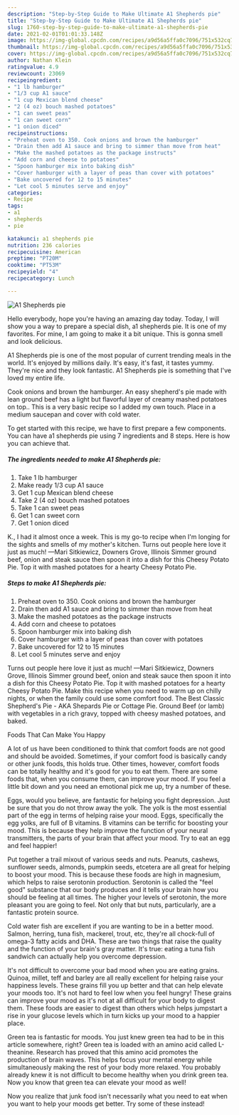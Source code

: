 ```yaml
---
description: "Step-by-Step Guide to Make Ultimate A1 Shepherds pie"
title: "Step-by-Step Guide to Make Ultimate A1 Shepherds pie"
slug: 1760-step-by-step-guide-to-make-ultimate-a1-shepherds-pie
date: 2021-02-01T01:01:33.148Z
image: https://img-global.cpcdn.com/recipes/a9d56a5ffa0c7096/751x532cq70/a1-shepherds-pie-recipe-main-photo.jpg
thumbnail: https://img-global.cpcdn.com/recipes/a9d56a5ffa0c7096/751x532cq70/a1-shepherds-pie-recipe-main-photo.jpg
cover: https://img-global.cpcdn.com/recipes/a9d56a5ffa0c7096/751x532cq70/a1-shepherds-pie-recipe-main-photo.jpg
author: Nathan Klein
ratingvalue: 4.9
reviewcount: 23069
recipeingredient:
- "1 lb hamburger"
- "1/3 cup A1 sauce"
- "1 cup Mexican blend cheese"
- "2 (4 oz) bouch mashed potatoes"
- "1 can sweet peas"
- "1 can sweet corn"
- "1 onion diced"
recipeinstructions:
- "Preheat oven to 350. Cook onions and brown the hamburger"
- "Drain then add A1 sauce and bring to simmer than move from heat"
- "Make the mashed potatoes as the package instructs"
- "Add corn and cheese to potatoes"
- "Spoon hamburger mix into baking dish"
- "Cover hamburger with a layer of peas than cover with potatoes"
- "Bake uncovered for 12 to 15 minutes"
- "Let cool 5 minutes serve and enjoy"
categories:
- Recipe
tags:
- a1
- shepherds
- pie

katakunci: a1 shepherds pie 
nutrition: 236 calories
recipecuisine: American
preptime: "PT20M"
cooktime: "PT53M"
recipeyield: "4"
recipecategory: Lunch

---
```



![A1 Shepherds pie](https://img-global.cpcdn.com/recipes/a9d56a5ffa0c7096/751x532cq70/a1-shepherds-pie-recipe-main-photo.jpg)

Hello everybody, hope you're having an amazing day today. Today, I will show you a way to prepare a special dish, a1 shepherds pie. It is one of my favorites. For mine, I am going to make it a bit unique. This is gonna smell and look delicious.

A1 Shepherds pie is one of the most popular of current trending meals in the world. It's enjoyed by millions daily. It's easy, it's fast, it tastes yummy. They're nice and they look fantastic. A1 Shepherds pie is something that I've loved my entire life.

Cook onions and brown the hamburger. An easy shepherd&#39;s pie made with lean ground beef has a light but flavorful layer of creamy mashed potatoes on top.. This is a very basic recipe so I added my own touch. Place in a medium saucepan and cover with cold water.


To get started with this recipe, we have to first prepare a few components. You can have a1 shepherds pie using 7 ingredients and 8 steps. Here is how you can achieve that.

<!--inarticleads1-->

##### The ingredients needed to make A1 Shepherds pie:

1. Take 1 lb hamburger
1. Make ready 1/3 cup A1 sauce
1. Get 1 cup Mexican blend cheese
1. Take 2 (4 oz) bouch mashed potatoes
1. Take 1 can sweet peas
1. Get 1 can sweet corn
1. Get 1 onion diced


K., I had it almost once a week. This is my go-to recipe when I&#39;m longing for the sights and smells of my mother&#39;s kitchen. Turns out people here love it just as much! —Mari Sitkiewicz, Downers Grove, Illinois Simmer ground beef, onion and steak sauce then spoon it into a dish for this Cheesy Potato Pie. Top it with mashed potatoes for a hearty Cheesy Potato Pie. 

<!--inarticleads2-->

##### Steps to make A1 Shepherds pie:

1. Preheat oven to 350. Cook onions and brown the hamburger
1. Drain then add A1 sauce and bring to simmer than move from heat
1. Make the mashed potatoes as the package instructs
1. Add corn and cheese to potatoes
1. Spoon hamburger mix into baking dish
1. Cover hamburger with a layer of peas than cover with potatoes
1. Bake uncovered for 12 to 15 minutes
1. Let cool 5 minutes serve and enjoy


Turns out people here love it just as much! —Mari Sitkiewicz, Downers Grove, Illinois Simmer ground beef, onion and steak sauce then spoon it into a dish for this Cheesy Potato Pie. Top it with mashed potatoes for a hearty Cheesy Potato Pie. Make this recipe when you need to warm up on chilly nights, or when the family could use some comfort food. The Best Classic Shepherd&#39;s Pie - AKA Shepards Pie or Cottage Pie. Ground Beef (or lamb) with vegetables in a rich gravy, topped with cheesy mashed potatoes, and baked. 

Foods That Can Make You Happy


A lot of us have been conditioned to think that comfort foods are not good and should be avoided. Sometimes, if your comfort food is basically candy or other junk foods, this holds true. Other times, however, comfort foods can be totally healthy and it's good for you to eat them. There are some foods that, when you consume them, can improve your mood. If you feel a little bit down and you need an emotional pick me up, try a number of these.

Eggs, would you believe, are fantastic for helping you fight depression. Just be sure that you do not throw away the yolk. The yolk is the most essential part of the egg in terms of helping raise your mood. Eggs, specifically the egg yolks, are full of B vitamins. B vitamins can be terrific for boosting your mood. This is because they help improve the function of your neural transmitters, the parts of your brain that affect your mood. Try to eat an egg and feel happier!

Put together a trail mixout of various seeds and nuts. Peanuts, cashews, sunflower seeds, almonds, pumpkin seeds, etcetera are all great for helping to boost your mood. This is because these foods are high in magnesium, which helps to raise serotonin production. Serotonin is called the "feel good" substance that our body produces and it tells your brain how you should be feeling at all times. The higher your levels of serotonin, the more pleasant you are going to feel. Not only that but nuts, particularly, are a fantastic protein source.

Cold water fish are excellent if you are wanting to be in a better mood. Salmon, herring, tuna fish, mackerel, trout, etc, they're all chock-full of omega-3 fatty acids and DHA. These are two things that raise the quality and the function of your brain's gray matter. It's true: eating a tuna fish sandwich can actually help you overcome depression. 

It's not difficult to overcome your bad mood when you are eating grains. Quinoa, millet, teff and barley are all really excellent for helping raise your happiness levels. These grains fill you up better and that can help elevate your moods too. It's not hard to feel low when you feel hungry! These grains can improve your mood as it's not at all difficult for your body to digest them. These foods are easier to digest than others which helps jumpstart a rise in your glucose levels which in turn kicks up your mood to a happier place.

Green tea is fantastic for moods. You just knew green tea had to be in this article somewhere, right? Green tea is loaded with an amino acid called L-theanine. Research has proved that this amino acid promotes the production of brain waves. This helps focus your mental energy while simultaneously making the rest of your body more relaxed. You probably already knew it is not difficult to become healthy when you drink green tea. Now you know that green tea can elevate your mood as well!

Now you realize that junk food isn't necessarily what you need to eat when you want to help your moods get better. Try some of these instead!

